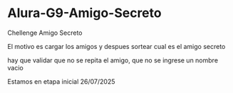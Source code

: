 # Alura-G9-Amigo-Secreto

Chellenge Amigo Secreto

El motivo es cargar los amigos y despues sortear cual es el amigo secreto

hay que validar que no se repita el amigo, que no se ingrese un nombre vacio

Estamos en etapa inicial 26/07/2025




